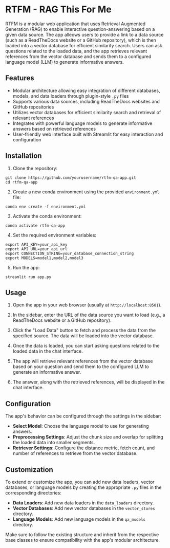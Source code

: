 # RTFM - RAG This For Me

RTFM is a modular web application that uses Retrieval Augmented Generation (RAG) to enable interactive question-answering based on a given data source. The app alleows users to provide a link to a data source (such as a ReadTheDocs website or a GitHub repository), which is then loaded into a vector database for efficient similarity search. Users can ask questions related to the loaded data, and the app retrieves relevant references from the vector database and sends them to a configured language model (LLM) to generate informative answers.

## Features

- Modular architecture allowing easy integration of different databases, models, and data loaders through plugin-style `.py` files
- Supports various data sources, including ReadTheDocs websites and GitHub repositories
- Utilizes vector databases for efficient similarity search and retrieval of relevant references
- Integrates with powerful language models to generate informative answers based on retrieved references
- User-friendly web interface built with Streamlit for easy interaction and configuration

## Installation

1. Clone the repository:

```
git clone https://github.com/yourusername/rtfm-qa-app.git
cd rtfm-qa-app
```

2. Create a new conda environment using the provided `environment.yml` file:

```
conda env create -f environment.yml
```

3. Activate the conda environment:

```
conda activate rtfm-qa-app
```

4. Set the required environment variables:

```
export API_KEY=your_api_key
export API_URL=your_api_url
export CONNECTION_STRING=your_database_connection_string
export MODELS=model1,model2,model3
```

5. Run the app:

```
streamlit run app.py
```

## Usage

1. Open the app in your web browser (usually at `http://localhost:8501`).

2. In the sidebar, enter the URL of the data source you want to load (e.g., a ReadTheDocs website or a GitHub repository).

3. Click the "Load Data" button to fetch and process the data from the specified source. The data will be loaded into the vector database.

4. Once the data is loaded, you can start asking questions related to the loaded data in the chat interface.

5. The app will retrieve relevant references from the vector database based on your question and send them to the configured LLM to generate an informative answer.

6. The answer, along with the retrieved references, will be displayed in the chat interface.

## Configuration

The app's behavior can be configured through the settings in the sidebar:

- **Select Model**: Choose the language model to use for generating answers.
- **Preprocessing Settings**: Adjust the chunk size and overlap for splitting the loaded data into smaller segments.
- **Retriever Settings**: Configure the distance metric, fetch count, and number of references to retrieve from the vector database.

## Customization

To extend or customize the app, you can add new data loaders, vector databases, or language models by creating the appropriate `.py` files in the corresponding directories:

- **Data Loaders**: Add new data loaders in the `data_loaders` directory.
- **Vector Databases**: Add new vector databases in the `vector_stores` directory.
- **Language Models**: Add new language models in the `qa_models` directory.

Make sure to follow the existing structure and inherit from the respective base classes to ensure compatibility with the app's modular architecture.
